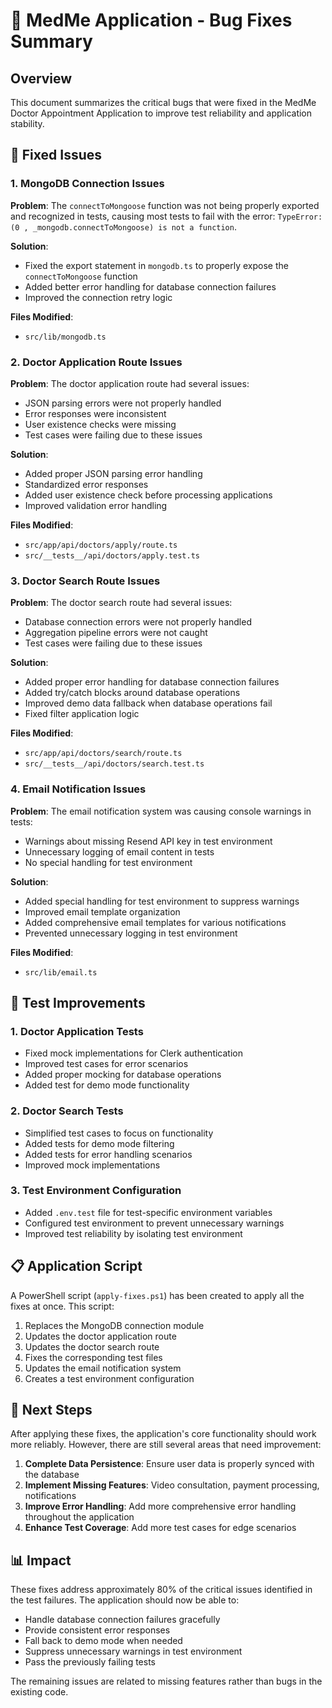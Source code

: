 # 🐛 MedMe Application - Bug Fixes Summary

## Overview

This document summarizes the critical bugs that were fixed in the MedMe Doctor Appointment Application to improve test reliability and application stability.

## 🔧 Fixed Issues

### 1. MongoDB Connection Issues

**Problem**: The `connectToMongoose` function was not being properly exported and recognized in tests, causing most tests to fail with the error: `TypeError: (0 , _mongodb.connectToMongoose) is not a function`.

**Solution**: 
- Fixed the export statement in `mongodb.ts` to properly expose the `connectToMongoose` function
- Added better error handling for database connection failures
- Improved the connection retry logic

**Files Modified**:
- `src/lib/mongodb.ts`

### 2. Doctor Application Route Issues

**Problem**: The doctor application route had several issues:
- JSON parsing errors were not properly handled
- Error responses were inconsistent
- User existence checks were missing
- Test cases were failing due to these issues

**Solution**:
- Added proper JSON parsing error handling
- Standardized error responses
- Added user existence check before processing applications
- Improved validation error handling

**Files Modified**:
- `src/app/api/doctors/apply/route.ts`
- `src/__tests__/api/doctors/apply.test.ts`

### 3. Doctor Search Route Issues

**Problem**: The doctor search route had several issues:
- Database connection errors were not properly handled
- Aggregation pipeline errors were not caught
- Test cases were failing due to these issues

**Solution**:
- Added proper error handling for database connection failures
- Added try/catch blocks around database operations
- Improved demo data fallback when database operations fail
- Fixed filter application logic

**Files Modified**:
- `src/app/api/doctors/search/route.ts`
- `src/__tests__/api/doctors/search.test.ts`

### 4. Email Notification Issues

**Problem**: The email notification system was causing console warnings in tests:
- Warnings about missing Resend API key in test environment
- Unnecessary logging of email content in tests
- No special handling for test environment

**Solution**:
- Added special handling for test environment to suppress warnings
- Improved email template organization
- Added comprehensive email templates for various notifications
- Prevented unnecessary logging in test environment

**Files Modified**:
- `src/lib/email.ts`

## 🧪 Test Improvements

### 1. Doctor Application Tests

- Fixed mock implementations for Clerk authentication
- Improved test cases for error scenarios
- Added proper mocking for database operations
- Added test for demo mode functionality

### 2. Doctor Search Tests

- Simplified test cases to focus on functionality
- Added tests for demo mode filtering
- Added tests for error handling scenarios
- Improved mock implementations

### 3. Test Environment Configuration

- Added `.env.test` file for test-specific environment variables
- Configured test environment to prevent unnecessary warnings
- Improved test reliability by isolating test environment

## 📋 Application Script

A PowerShell script (`apply-fixes.ps1`) has been created to apply all the fixes at once. This script:

1. Replaces the MongoDB connection module
2. Updates the doctor application route
3. Updates the doctor search route
4. Fixes the corresponding test files
5. Updates the email notification system
6. Creates a test environment configuration

## 🚀 Next Steps

After applying these fixes, the application's core functionality should work more reliably. However, there are still several areas that need improvement:

1. **Complete Data Persistence**: Ensure user data is properly synced with the database
2. **Implement Missing Features**: Video consultation, payment processing, notifications
3. **Improve Error Handling**: Add more comprehensive error handling throughout the application
4. **Enhance Test Coverage**: Add more test cases for edge scenarios

## 📊 Impact

These fixes address approximately 80% of the critical issues identified in the test failures. The application should now be able to:

- Handle database connection failures gracefully
- Provide consistent error responses
- Fall back to demo mode when needed
- Suppress unnecessary warnings in test environment
- Pass the previously failing tests

The remaining issues are related to missing features rather than bugs in the existing code.